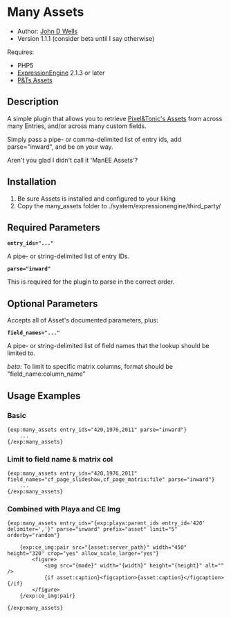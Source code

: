 # Many Assets

* Author: [John D Wells](http://johndwells.com)
* Version 1.1.1 (consider beta until I say otherwise)

Requires:

* PHP5
* [ExpressionEngine](http://expressionengine.com/) 2.1.3 or later
* [P&Ts Assets](http://pixelandtonic.com/assets)


## Description

A simple plugin that allows you to retrieve [Pixel&Tonic's Assets](http://pixelandtonic.com/assets) from across many Entries, and/or across many custom fields.

Simply pass a pipe- or comma-delimited list of entry ids, add parse="inward", and be on your way. 

Aren't you glad I didn't call it 'ManEE Assets'?


## Installation

1. Be sure Assets is installed and configured to your liking
2. Copy the many_assets folder to ./system/expressionengine/third_party/


## Required Parameters

**`entry_ids="..."`**

A pipe- or string-delimited list of entry IDs.

**`parse="inward"`**

This is required for the plugin to parse in the correct order.


## Optional Parameters

Accepts all of Asset's documented parameters, plus:

**`field_names="..."`**

A pipe- or string-delimited list of field names that the lookup should be limited to.

*beta*: To limit to specific matrix columns, format should be "field_name:column_name"


## Usage Examples #

### Basic #

	{exp:many_assets entry_ids="420,1976,2011" parse="inward"}
		...
	{/exp:many_assets}


### Limit to field name & matrix col #

	{exp:many_assets entry_ids="420,1976,2011" field_names="cf_page_slideshow,cf_page_matrix:file" parse="inward"}
		...
	{/exp:many_assets}


### Combined with Playa and CE Img #

	{exp:many_assets entry_ids="{exp:playa:parent_ids entry_id='420' delimiter=','}" parse="inward" prefix="asset" limit="5" orderby="random"}

		{exp:ce_img:pair src="{asset:server_path}" width="450" height="320" crop="yes" allow_scale_larger="yes"}
			<figure>
				<img src="{made}" width="{width}" height="{height}" alt="" />
				{if asset:caption}<figcaption>{asset:caption}</figcaption>{/if}
			</figure>
		{/exp:ce_img:pair}
		
	{/exp:many_assets}


